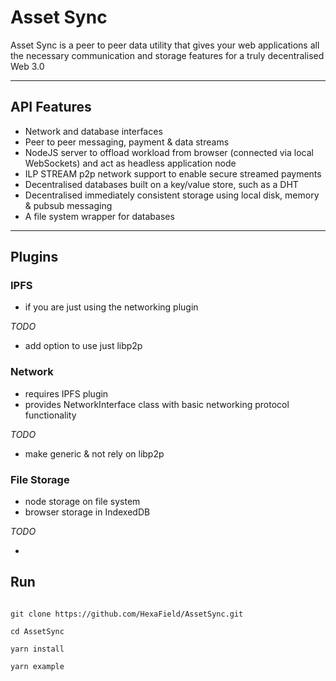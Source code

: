 # Asset Sync

Asset Sync is a peer to peer data utility that gives your web applications all the necessary communication and storage features for a truly decentralised Web 3.0

---

## API Features

- Network and database interfaces
- Peer to peer messaging, payment & data streams
- NodeJS server to offload workload from browser (connected via local WebSockets) and act as headless application node
- ILP STREAM p2p network support to enable secure streamed payments
- Decentralised databases built on a key/value store, such as a DHT
- Decentralised immediately consistent storage using local disk, memory & pubsub messaging
- A file system wrapper for databases

---

## Plugins

### IPFS

- if you are just using the networking plugin

*TODO*

- add option to use just libp2p

### Network

- requires IPFS plugin
- provides NetworkInterface class with basic networking protocol functionality

*TODO*

- make generic & not rely on libp2p

### File Storage

- node storage on file system
- browser storage in IndexedDB

*TODO*

- 

## Run

```

git clone https://github.com/HexaField/AssetSync.git

cd AssetSync

yarn install

yarn example

```
